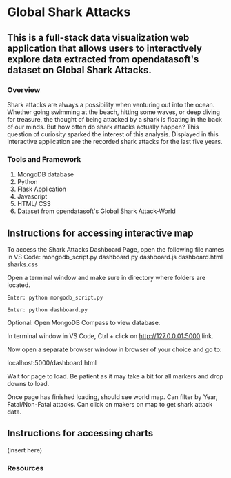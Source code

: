 # Global Shark Attacks

## This is a full-stack data visualization web application that allows users to interactively explore data extracted from opendatasoft's dataset on Global Shark Attacks. 

### Overview
Shark attacks are always a possibility when venturing out into the ocean. Whether going swimming at the beach, hitting some waves, or deep diving for treasure, the thought of being attacked by a shark is floating in the back of our minds. But how often do shark attacks actually happen? This question of curiosity sparked the interest of this analysis. Displayed in this interactive application are the recorded shark attacks for the last five years. 

### Tools and Framework
1. MongoDB database
2. Python
3. Flask Application
4. Javascript
5. HTML/ CSS
6. Dataset from opendatasoft's Global Shark Attack-World

## Instructions for accessing interactive map
To access the Shark Attacks Dashboard Page, open the following file names in VS Code:
	mongodb_script.py
	dashboard.py
	dashboard.js
	dashboard.html
	sharks.css

Open a terminal window and make sure in directory where folders are located. 	

	Enter: python mongodb_script.py
	
	Enter: python dashboard.py

Optional: Open MongoDB Compass to view database.  

In terminal window in VS Code, Ctrl + click on http://127.0.0.01:5000 link.

Now open a separate browser window in browser of your choice and go to:

localhost:5000/dashboard.html

Wait for page to load.  Be patient as it may take a bit for all markers and drop downs to load.

Once page has finished loading, should see world map.  Can filter by Year, Fatal/Non-Fatal attacks.  Can click on makers on map to get shark attack data.




## Instructions for accessing charts
(insert here)


### Resources


